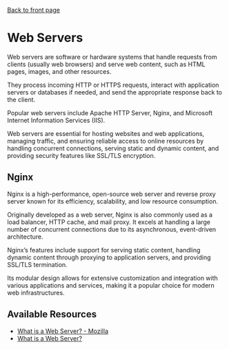 [Back to front page](backend-software-engineering.md)

# Web Servers

Web servers are software or hardware systems that handle requests from clients (usually web browsers) and serve web content, such as HTML pages, images, and other resources.

They process incoming HTTP or HTTPS requests, interact with application servers or databases if needed, and send the appropriate response back to the client. 

Popular web servers include Apache HTTP Server, Nginx, and Microsoft Internet Information Services (IIS). 

Web servers are essential for hosting websites and web applications, managing traffic, and ensuring reliable access to online resources by handling concurrent connections, serving static and dynamic content, and providing security features like SSL/TLS encryption.

## Nginx

Nginx is a high-performance, open-source web server and reverse proxy server known for its efficiency, scalability, and low resource consumption. 

Originally developed as a web server, Nginx is also commonly used as a load balancer, HTTP cache, and mail proxy. It excels at handling a large number of concurrent connections due to its asynchronous, event-driven architecture. 

Nginx’s features include support for serving static content, handling dynamic content through proxying to application servers, and providing SSL/TLS termination. 

Its modular design allows for extensive customization and integration with various applications and services, making it a popular choice for modern web infrastructures.

## Available Resources

- [What is a Web Server? - Mozilla](https://developer.mozilla.org/en-US/docs/Learn/Common_questions/What_is_a_web_server)
- [What is a Web Server?](https://www.hostinger.co.uk/tutorials/what-is-a-web-server)